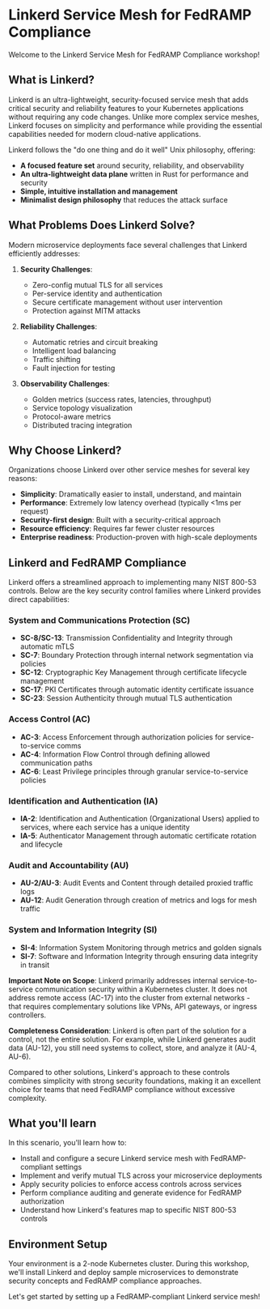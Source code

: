 # Linkerd Service Mesh for FedRAMP Compliance

Welcome to the Linkerd Service Mesh for FedRAMP Compliance workshop!

## What is Linkerd?

Linkerd is an ultra-lightweight, security-focused service mesh that adds critical security and reliability features to your Kubernetes applications without requiring any code changes. Unlike more complex service meshes, Linkerd focuses on simplicity and performance while providing the essential capabilities needed for modern cloud-native applications.

Linkerd follows the "do one thing and do it well" Unix philosophy, offering:

- **A focused feature set** around security, reliability, and observability
- **An ultra-lightweight data plane** written in Rust for performance and security
- **Simple, intuitive installation and management**
- **Minimalist design philosophy** that reduces the attack surface

## What Problems Does Linkerd Solve?

Modern microservice deployments face several challenges that Linkerd efficiently addresses:

1. **Security Challenges**:
   - Zero-config mutual TLS for all services
   - Per-service identity and authentication
   - Secure certificate management without user intervention
   - Protection against MITM attacks

2. **Reliability Challenges**:
   - Automatic retries and circuit breaking
   - Intelligent load balancing
   - Traffic shifting
   - Fault injection for testing

3. **Observability Challenges**:
   - Golden metrics (success rates, latencies, throughput)
   - Service topology visualization
   - Protocol-aware metrics
   - Distributed tracing integration

## Why Choose Linkerd?

Organizations choose Linkerd over other service meshes for several key reasons:

- **Simplicity**: Dramatically easier to install, understand, and maintain
- **Performance**: Extremely low latency overhead (typically <1ms per request)
- **Security-first design**: Built with a security-critical approach
- **Resource efficiency**: Requires far fewer cluster resources
- **Enterprise readiness**: Production-proven with high-scale deployments

## Linkerd and FedRAMP Compliance

Linkerd offers a streamlined approach to implementing many NIST 800-53 controls. Below are the key security control families where Linkerd provides direct capabilities:

### System and Communications Protection (SC)
- **SC-8/SC-13**: Transmission Confidentiality and Integrity through automatic mTLS
- **SC-7**: Boundary Protection through internal network segmentation via policies
- **SC-12**: Cryptographic Key Management through certificate lifecycle management
- **SC-17**: PKI Certificates through automatic identity certificate issuance
- **SC-23**: Session Authenticity through mutual TLS authentication

### Access Control (AC)
- **AC-3**: Access Enforcement through authorization policies for service-to-service comms
- **AC-4**: Information Flow Control through defining allowed communication paths
- **AC-6**: Least Privilege principles through granular service-to-service policies

### Identification and Authentication (IA)
- **IA-2**: Identification and Authentication (Organizational Users) applied to services, where each service has a unique identity
- **IA-5**: Authenticator Management through automatic certificate rotation and lifecycle

### Audit and Accountability (AU)
- **AU-2/AU-3**: Audit Events and Content through detailed proxied traffic logs
- **AU-12**: Audit Generation through creation of metrics and logs for mesh traffic

### System and Information Integrity (SI)
- **SI-4**: Information System Monitoring through metrics and golden signals
- **SI-7**: Software and Information Integrity through ensuring data integrity in transit

**Important Note on Scope**: Linkerd primarily addresses internal service-to-service communication security within a Kubernetes cluster. It does not address remote access (AC-17) into the cluster from external networks - that requires complementary solutions like VPNs, API gateways, or ingress controllers.

**Completeness Consideration**: Linkerd is often part of the solution for a control, not the entire solution. For example, while Linkerd generates audit data (AU-12), you still need systems to collect, store, and analyze it (AU-4, AU-6).

Compared to other solutions, Linkerd's approach to these controls combines simplicity with strong security foundations, making it an excellent choice for teams that need FedRAMP compliance without excessive complexity.

## What you'll learn

In this scenario, you'll learn how to:

- Install and configure a secure Linkerd service mesh with FedRAMP-compliant settings
- Implement and verify mutual TLS across your microservice deployments
- Apply security policies to enforce access controls across services
- Perform compliance auditing and generate evidence for FedRAMP authorization
- Understand how Linkerd's features map to specific NIST 800-53 controls

## Environment Setup

Your environment is a 2-node Kubernetes cluster. During this workshop, we'll install Linkerd and deploy sample microservices to demonstrate security concepts and FedRAMP compliance approaches.

Let's get started by setting up a FedRAMP-compliant Linkerd service mesh!